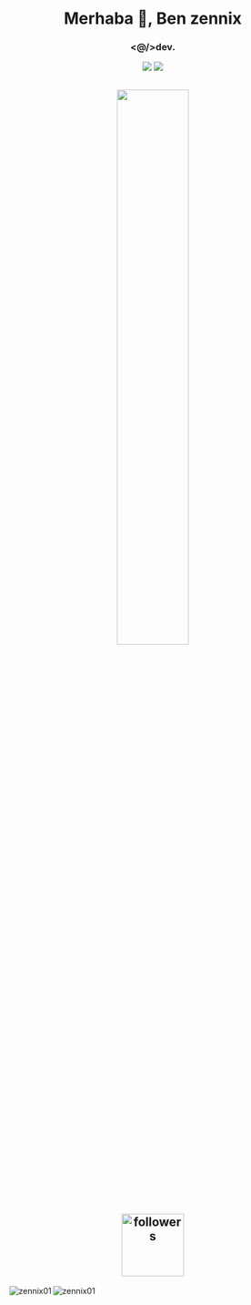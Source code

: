 <h1 align="center">Merhaba 👋, Ben zennix</h1>
<h3 align="center"><@/>dev.</h3>

<p align="center">
 <a align="center" href="https://discord.com/users/1021098663457599568" target"blank_"><img src="https://img.shields.io/badge/Discord%20-7289DA.svg?&style=for-the-badge&logo=discord&logoColor=white"></a>
  <a align="center" href="https://www.github.com/zennix01" target"blank_"><img src="https://img.shields.io/badge/GitHub%20-191717.svg?&style=for-the-badge&logo=github&logoColor=white"></a>

<h2 align="center">
<img width="50%" src="https://count.getloli.com/get/@:zennix01?theme=rule34">
<br> </br>
<img alt="followers" title="Github'dan Takip Et" src="https://img.shields.io/github/followers/zennix01?color=236ad3&labelColor=1155ba&style=for-the-badge&logo=github&label=follower" width="110px" /></a>
</h2>

<p><img align="left" src="https://github-readme-stats.vercel.app/api/top-langs?username=zennix01&show_icons=true&theme=dark&locale=Tr&layout=compact" alt="zennix01" /></p>
<p>&nbsp;<img align="left" src="https://github-readme-stats.vercel.app/api?username=zennix01&show_icons=true&locale=en&theme=tokyonight" alt="zennix01" /></p>
